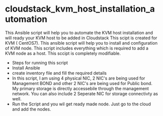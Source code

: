 # cloudstack_kvm_host_installation_automation
This Ansible script will help you to automate the KVM host installation and will ready your KVM host to be added in Cloudstack
This scipt is created for KVM ( CentOS7).
This ansible script will help you to install and configuration of KVM node. This script includes everything which is required 
to add a KVM node as a host. This sccipt is completely modifiable. 
 - Steps for running this script
 - Install Ansible
 - create inventory file and fill the required details 
 - In this script, I am using 4 physical NIC, 2 NIC's are being used for Management BOND and other 2 NIC's are being used for Public bond. My primary storage is directly accessebile through the management network. You can also include 2 Seperate NIC for storage connectivty as well.
- Run the Script and you wil get ready made node. Just go to the cloud and add the nodes.

